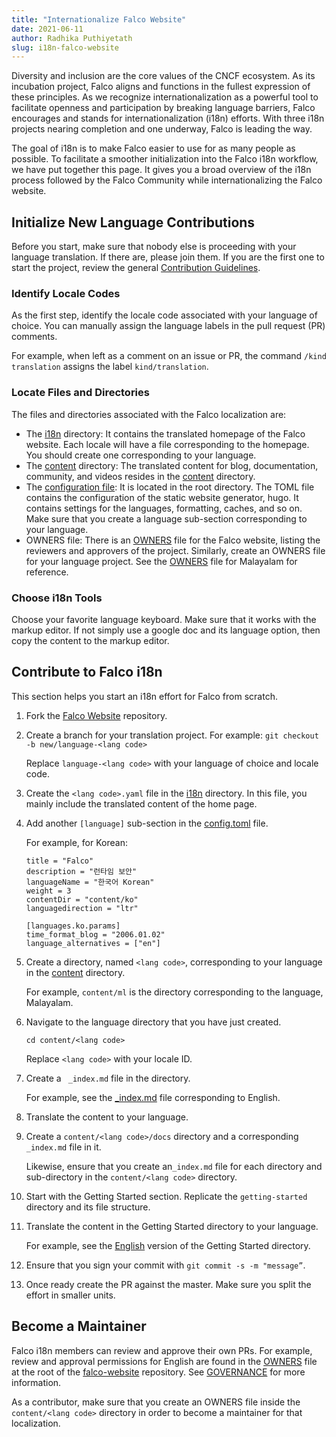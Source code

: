 ```yaml
---
title: "Internationalize Falco Website"
date: 2021-06-11
author: Radhika Puthiyetath
slug: i18n-falco-website
---
```


Diversity and inclusion are the core values of the CNCF ecosystem. As its incubation project, Falco aligns and functions in the fullest expression of these principles. As we recognize internationalization as a powerful tool to facilitate openness and participation by breaking language barriers, Falco encourages and stands for internationalization (i18n) efforts. With three i18n projects nearing completion and one underway, Falco is leading the way.

The goal of i18n is to make Falco easier to use for as many people as possible. To facilitate a smoother initialization into the Falco i18n workflow, we have put together this page. It gives you a broad overview of the i18n process followed by the Falco Community while internationalizing the Falco website.

## Initialize New Language Contributions

Before you start, make sure that nobody else is proceeding with your language translation. If there are, please join them. If you are the first one to start the project, review the general [Contribution Guidelines](https://github.com/falcosecurity/.github/blob/master/CONTRIBUTING.md).

### Identify Locale Codes

As the first step, identify the locale code associated with your language of choice. You can manually assign the language labels in the pull request (PR) comments.

For example, when left as a comment on an issue or PR, the command `/kind translation` assigns the label `kind/translation`.

### Locate Files and Directories

The files and directories associated with the Falco localization are:

* The [i18n](https://github.com/falcosecurity/falco-website/tree/master/i18n) directory: It contains the translated homepage of the Falco website. Each locale will have a file corresponding to the homepage. You should create one corresponding to your language.
* The [content](https://github.com/falcosecurity/falco-website/tree/master/content) directory:  The translated content for blog, documentation, community, and videos resides in the [content](https://github.com/falcosecurity/falco-website/tree/master/content) directory.
* The [configuration file](https://github.com/falcosecurity/falco-website/blob/master/config.toml): It is located in the root directory. The TOML file contains the configuration of the static website generator, hugo. It contains settings for the languages, formatting, caches, and so on. Make sure that you create a language sub-section corresponding to your language.
* OWNERS file: There is an [OWNERS](https://github.com/falcosecurity/falco-website/blob/master/OWNERS) file for the Falco website, listing the reviewers and approvers of the project. Similarly, create an OWNERS file for your language project. See the [OWNERS](https://github.com/falcosecurity/falco-website/blob/master/content/ml/OWNERS) file for Malayalam for reference.

### Choose i18n Tools

Choose your favorite language keyboard. Make sure that it works with the markup editor. If not simply use a google doc and its language option, then copy the content to the markup editor.

## Contribute to Falco i18n

This section helps you start an i18n effort for Falco from scratch.


1. Fork the [Falco Website](https://github.com/falcosecurity/falco-website) repository.

2. Create a branch for your translation project.
    For example: `git checkout -b new/language-<lang code>`

    Replace `language-<lang code>` with your language of choice and locale code.

3. Create the `<lang code>.yaml` file in the [i18n](https://github.com/falcosecurity/falco-website/tree/master/i18n) directory.
    In this file, you mainly include the translated content of the home page.


4. Add another `[language]` sub-section in the [config.toml](https://github.com/falcosecurity/falco-website/blob/master/config.toml) file.

   For example, for Korean:

    ```[languages.ko]
    title = "Falco"
    description = "런타임 보안"
    languageName = "한국어 Korean"
    weight = 3
    contentDir = "content/ko"
    languagedirection = "ltr"

    [languages.ko.params]
    time_format_blog = "2006.01.02"
    language_alternatives = ["en"]

    ```

5. Create a directory, named  `<lang code>`, corresponding to your language in the [content](https://github.com/falcosecurity/falco-website/tree/master/content) directory.

   For example,  `content/ml` is the directory corresponding to the language, Malayalam.  

6. Navigate to the language directory that you have just created.

   `cd content/<lang code>`

   Replace `<lang code>` with your locale ID.

7. Create a ` _index.md` file in the directory.

   For example, see the [_index.md](https://github.com/falcosecurity/falco-website/blob/master/content/en/_index.md) file corresponding to English.

8. Translate the content to your language.

9. Create a `content/<lang code>/docs` directory and a corresponding `_index.md` file in it.

   Likewise, ensure that you create an`_index.md`  file for each directory and sub-directory in the `content/<lang code>` directory.

10. Start with the Getting Started section. Replicate the `getting-started` directory and its file structure.

11. Translate the content in the Getting Started directory to your language.

    For example, see the [English](https://github.com/falcosecurity/falco-website/tree/master/content/en/docs/getting-started) version of the Getting Started directory.

12. Ensure that you sign your commit with `git commit -s -m "message”`.

13. Once ready create the PR against the master. Make sure you split the effort in smaller units.


## Become a Maintainer

Falco i18n members can review and approve their own PRs. For example, review and approval permissions for English are found in the [OWNERS](https://github.com/falcosecurity/falco-website/blob/master/OWNERS) file at the root of the [falco-website](https://github.com/falcosecurity/falco-website) repository. See [GOVERNANCE](https://github.com/falcosecurity/.github/blob/master/GOVERNANCE.md) for more information. 

As a contributor, make sure that you create an OWNERS file inside the `content/<lang code>` directory in order to become a maintainer for that localization.

